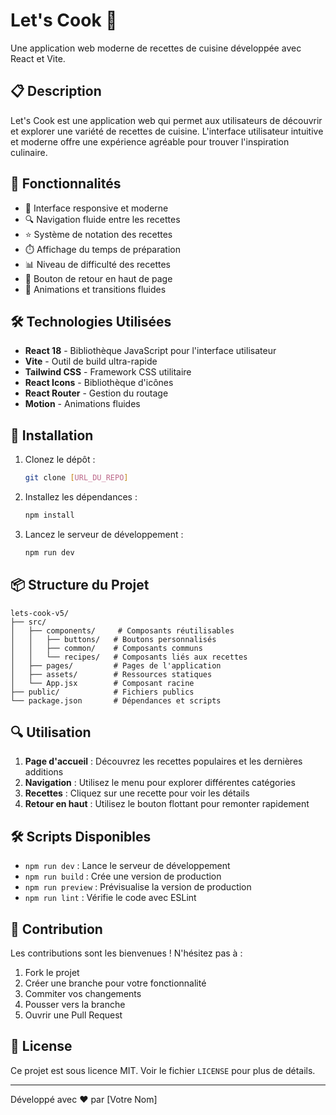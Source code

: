 # Let's Cook 🍳

Une application web moderne de recettes de cuisine développée avec React et Vite.

## 📋 Description

Let's Cook est une application web qui permet aux utilisateurs de découvrir et explorer une variété de recettes de cuisine. L'interface utilisateur intuitive et moderne offre une expérience agréable pour trouver l'inspiration culinaire.

## 🚀 Fonctionnalités

- 📱 Interface responsive et moderne
- 🔍 Navigation fluide entre les recettes
- ⭐ Système de notation des recettes
- ⏱️ Affichage du temps de préparation
- 📊 Niveau de difficulté des recettes
- 🔄 Bouton de retour en haut de page
- 💫 Animations et transitions fluides

## 🛠️ Technologies Utilisées

- **React 18** - Bibliothèque JavaScript pour l'interface utilisateur
- **Vite** - Outil de build ultra-rapide
- **Tailwind CSS** - Framework CSS utilitaire
- **React Icons** - Bibliothèque d'icônes
- **React Router** - Gestion du routage
- **Motion** - Animations fluides

## 🔧 Installation

1. Clonez le dépôt :
   ```bash
   git clone [URL_DU_REPO]
   ```

2. Installez les dépendances :
   ```bash
   npm install
   ```

3. Lancez le serveur de développement :
   ```bash
   npm run dev
   ```

## 📦 Structure du Projet

```
lets-cook-v5/
├── src/
│   ├── components/     # Composants réutilisables
│   │   ├── buttons/   # Boutons personnalisés
│   │   ├── common/    # Composants communs
│   │   └── recipes/   # Composants liés aux recettes
│   ├── pages/         # Pages de l'application
│   ├── assets/        # Ressources statiques
│   └── App.jsx        # Composant racine
├── public/            # Fichiers publics
└── package.json       # Dépendances et scripts
```

## 🔍 Utilisation

1. **Page d'accueil** : Découvrez les recettes populaires et les dernières additions
2. **Navigation** : Utilisez le menu pour explorer différentes catégories
3. **Recettes** : Cliquez sur une recette pour voir les détails
4. **Retour en haut** : Utilisez le bouton flottant pour remonter rapidement

## 🛠️ Scripts Disponibles

- `npm run dev` : Lance le serveur de développement
- `npm run build` : Crée une version de production
- `npm run preview` : Prévisualise la version de production
- `npm run lint` : Vérifie le code avec ESLint

## 🤝 Contribution

Les contributions sont les bienvenues ! N'hésitez pas à :
1. Fork le projet
2. Créer une branche pour votre fonctionnalité
3. Commiter vos changements
4. Pousser vers la branche
5. Ouvrir une Pull Request

## 📝 License

Ce projet est sous licence MIT. Voir le fichier `LICENSE` pour plus de détails.

---
Développé avec ❤️ par [Votre Nom]
